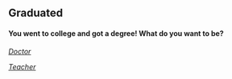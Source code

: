 ## Graduated

#### You went to college and got a degree! What do you want to be?

[_Doctor_]()

[_Teacher_]()

